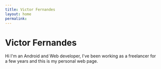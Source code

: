 ```yaml
---
title: Victor Fernandes
layout: home
permalink: 
---
```


# Victor Fernandes
Hi I'm an Android and Web developer, I've been working as a freelancer for a few years and this is my personal web page.
